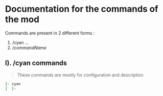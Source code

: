 # Documentation for the commands of the mod

Commands are present in 2 different forms :

1. /cyan ...
2. /_commandName_

## I). /cyan commands

> These commands are mostly for configuration and description

```bash
|- cyan
|  |- 
```
